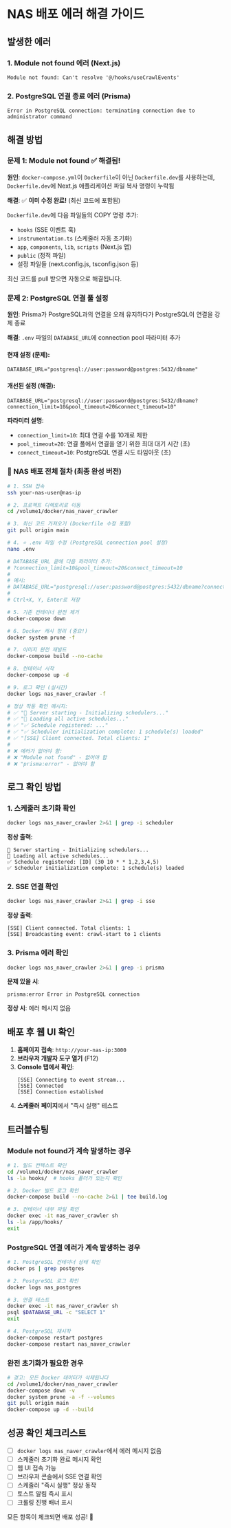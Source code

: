# NAS 배포 에러 해결 가이드

## 발생한 에러

### 1. Module not found 에러 (Next.js)
```
Module not found: Can't resolve '@/hooks/useCrawlEvents'
```

### 2. PostgreSQL 연결 종료 에러 (Prisma)
```
Error in PostgreSQL connection: terminating connection due to administrator command
```

## 해결 방법

### 문제 1: Module not found ✅ **해결됨!**

**원인**: `docker-compose.yml`이 `Dockerfile`이 아닌 `Dockerfile.dev`를 사용하는데, `Dockerfile.dev`에 Next.js 애플리케이션 파일 복사 명령이 누락됨

**해결**: ✅ **이미 수정 완료!** (최신 코드에 포함됨)

`Dockerfile.dev`에 다음 파일들의 COPY 명령 추가:
- `hooks` (SSE 이벤트 훅)
- `instrumentation.ts` (스케줄러 자동 초기화)
- `app`, `components`, `lib`, `scripts` (Next.js 앱)
- `public` (정적 파일)
- 설정 파일들 (next.config.js, tsconfig.json 등)

최신 코드를 pull 받으면 자동으로 해결됩니다.

### 문제 2: PostgreSQL 연결 풀 설정

**원인**: Prisma가 PostgreSQL과의 연결을 오래 유지하다가 PostgreSQL이 연결을 강제 종료

**해결**: `.env` 파일의 `DATABASE_URL`에 connection pool 파라미터 추가

#### 현재 설정 (문제):
```env
DATABASE_URL="postgresql://user:password@postgres:5432/dbname"
```

#### 개선된 설정 (해결):
```env
DATABASE_URL="postgresql://user:password@postgres:5432/dbname?connection_limit=10&pool_timeout=20&connect_timeout=10"
```

**파라미터 설명**:
- `connection_limit=10`: 최대 연결 수를 10개로 제한
- `pool_timeout=20`: 연결 풀에서 연결을 얻기 위한 최대 대기 시간 (초)
- `connect_timeout=10`: PostgreSQL 연결 시도 타임아웃 (초)

### 🚀 NAS 배포 전체 절차 (최종 완성 버전)

```bash
# 1. SSH 접속
ssh your-nas-user@nas-ip

# 2. 프로젝트 디렉토리로 이동
cd /volume1/docker/nas_naver_crawler

# 3. 최신 코드 가져오기 (Dockerfile 수정 포함)
git pull origin main

# 4. ⭐ .env 파일 수정 (PostgreSQL connection pool 설정)
nano .env

# DATABASE_URL 끝에 다음 파라미터 추가:
# ?connection_limit=10&pool_timeout=20&connect_timeout=10
#
# 예시:
# DATABASE_URL="postgresql://user:password@postgres:5432/dbname?connection_limit=10&pool_timeout=20&connect_timeout=10"
#
# Ctrl+X, Y, Enter로 저장

# 5. 기존 컨테이너 완전 제거
docker-compose down

# 6. Docker 캐시 정리 (중요!)
docker system prune -f

# 7. 이미지 완전 재빌드
docker-compose build --no-cache

# 8. 컨테이너 시작
docker-compose up -d

# 9. 로그 확인 (실시간)
docker logs nas_naver_crawler -f

# 정상 작동 확인 메시지:
# ✅ "🚀 Server starting - Initializing schedulers..."
# ✅ "📅 Loading all active schedules..."
# ✅ "✅ Schedule registered: ..."
# ✅ "✅ Scheduler initialization complete: 1 schedule(s) loaded"
# ✅ "[SSE] Client connected. Total clients: 1"
#
# ❌ 에러가 없어야 함:
# ❌ "Module not found" - 없어야 함
# ❌ "prisma:error" - 없어야 함
```

## 로그 확인 방법

### 1. 스케줄러 초기화 확인
```bash
docker logs nas_naver_crawler 2>&1 | grep -i scheduler
```

**정상 출력**:
```
🚀 Server starting - Initializing schedulers...
📅 Loading all active schedules...
✅ Schedule registered: [ID] (30 10 * * 1,2,3,4,5)
✅ Scheduler initialization complete: 1 schedule(s) loaded
```

### 2. SSE 연결 확인
```bash
docker logs nas_naver_crawler 2>&1 | grep -i sse
```

**정상 출력**:
```
[SSE] Client connected. Total clients: 1
[SSE] Broadcasting event: crawl-start to 1 clients
```

### 3. Prisma 에러 확인
```bash
docker logs nas_naver_crawler 2>&1 | grep -i prisma
```

**문제 있을 시**:
```
prisma:error Error in PostgreSQL connection
```

**정상 시**: 에러 메시지 없음

## 배포 후 웹 UI 확인

1. **홈페이지 접속**: `http://your-nas-ip:3000`
2. **브라우저 개발자 도구 열기** (F12)
3. **Console 탭에서 확인**:
   ```
   [SSE] Connecting to event stream...
   [SSE] Connected
   [SSE] Connection established
   ```
4. **스케줄러 페이지**에서 "즉시 실행" 테스트

## 트러블슈팅

### Module not found가 계속 발생하는 경우

```bash
# 1. 빌드 컨텍스트 확인
cd /volume1/docker/nas_naver_crawler
ls -la hooks/  # hooks 폴더가 있는지 확인

# 2. Docker 빌드 로그 확인
docker-compose build --no-cache 2>&1 | tee build.log

# 3. 컨테이너 내부 파일 확인
docker exec -it nas_naver_crawler sh
ls -la /app/hooks/
exit
```

### PostgreSQL 연결 에러가 계속 발생하는 경우

```bash
# 1. PostgreSQL 컨테이너 상태 확인
docker ps | grep postgres

# 2. PostgreSQL 로그 확인
docker logs nas_postgres

# 3. 연결 테스트
docker exec -it nas_naver_crawler sh
psql $DATABASE_URL -c "SELECT 1"
exit

# 4. PostgreSQL 재시작
docker-compose restart postgres
docker-compose restart nas_naver_crawler
```

### 완전 초기화가 필요한 경우

```bash
# 경고: 모든 Docker 데이터가 삭제됩니다
cd /volume1/docker/nas_naver_crawler
docker-compose down -v
docker system prune -a -f --volumes
git pull origin main
docker-compose up -d --build
```

## 성공 확인 체크리스트

- [ ] `docker logs nas_naver_crawler`에서 에러 메시지 없음
- [ ] 스케줄러 초기화 완료 메시지 확인
- [ ] 웹 UI 접속 가능
- [ ] 브라우저 콘솔에서 SSE 연결 확인
- [ ] 스케줄러 "즉시 실행" 정상 동작
- [ ] 토스트 알림 즉시 표시
- [ ] 크롤링 진행 배너 표시

모든 항목이 체크되면 배포 성공! 🎉
